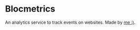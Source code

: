 Blocmetrics
===

An analytics service to track events on websites.
Made by [me :)](http://www.3libras.co.ve).